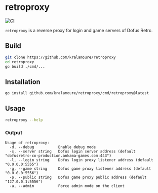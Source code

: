 # retroproxy

[![CI](https://github.com/kralamoure/retroproxy/actions/workflows/ci.yml/badge.svg)](https://github.com/kralamoure/retroproxy/actions/workflows/ci.yml)

`retroproxy` is a reverse proxy for login and game servers of Dofus Retro.

## Build

```sh
git clone https://github.com/kralamoure/retroproxy
cd retroproxy
go build ./cmd/...
```

## Installation

```sh
go install github.com/kralamoure/retroproxy/cmd/retroproxy@latest
```

## Usage

```sh
retroproxy --help
```

### Output

```text
Usage of retroproxy:
  -d, --debug           Enable debug mode
  -s, --server string   Dofus login server address (default "dofusretro-co-production.ankama-games.com:443")
  -l, --login string    Dofus login proxy listener address (default "0.0.0.0:5555")
  -g, --game string     Dofus game proxy listener address (default "0.0.0.0:5556")
  -p, --public string   Dofus game proxy public address (default "127.0.0.1:5556")
  -a, --admin           Force admin mode on the client
```
